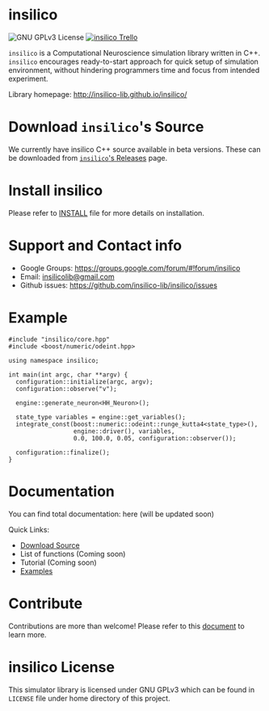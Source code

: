insilico
========

![GNU GPLv3 License](http://img.shields.io/badge/license-GPLv3-green.svg)
[![insilico Trello](https://img.shields.io/badge/Trello-insilico-blue.svg)](https://trello.com/b/lkXzPGqD/insilico)

`insilico` is a Computational Neuroscience simulation library written in C++. `insilico` encourages ready-to-start approach for quick setup of simulation environment, without hindering programmers time and focus from intended experiment.

Library homepage: http://insilico-lib.github.io/insilico/

Download `insilico`'s Source
========================

We currently have insilico C++ source available in beta versions. These can be downloaded from [`insilico`'s Releases](https://github.com/insilico-lib/insilico/releases) page.

Install insilico
================

Please refer to [INSTALL](https://github.com/insilico-lib/insilico/blob/master/doc/INSTALL) file for more details on installation.

Support and Contact info
========================

- Google Groups: https://groups.google.com/forum/#!forum/insilico
- Email: insilicolib@gmail.com
- Github issues: https://github.com/insilico-lib/insilico/issues

Example
=======
```C++11
#include "insilico/core.hpp"
#include <boost/numeric/odeint.hpp>

using namespace insilico;

int main(int argc, char **argv) {
  configuration::initialize(argc, argv);
  configuration::observe("v");

  engine::generate_neuron<HH_Neuron>();

  state_type variables = engine::get_variables();
  integrate_const(boost::numeric::odeint::runge_kutta4<state_type>(),
                  engine::driver(), variables,
                  0.0, 100.0, 0.05, configuration::observer());

  configuration::finalize();
}
```

Documentation
=============

You can find total documentation: here (will be updated soon)

Quick Links:

- [Download Source](https://github.com/insilico-lib/insilico/releases)
- List of functions (Coming soon)
- Tutorial (Coming soon)
- [Examples](https://github.com/insilico-lib/insilico/tree/master/examples)

Contribute
==========

Contributions are more than welcome! Please refer to this [document](https://github.com/insilico-lib/insilico/blob/master/doc/CONTRIBUTION) to learn more.

insilico License
================

This simulator library is licensed under GNU GPLv3 which can be found in `LICENSE` file under home directory of this project.
